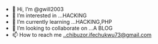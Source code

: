 - 👋 Hi, I’m @gwill2003
- 👀 I’m interested in ...HACKING
- 🌱 I’m currently learning ...HACKING,PHP
- 💞️ I’m looking to collaborate on ...A BLOG
- 📫 How to reach me ..chibuzor.ifechukwu73@gmail.com

<!---
gwill2003/gwill2003 is a ✨ special ✨ repository because its `README.md` (this file) appears on your GitHub profile.
You can click the Preview link to take a look at your changes.
--->
